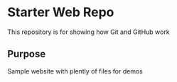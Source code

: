 # Starter Web Repo

This repository is for showing how Git and GitHub work

## Purpose

Sample website with plently of files for demos